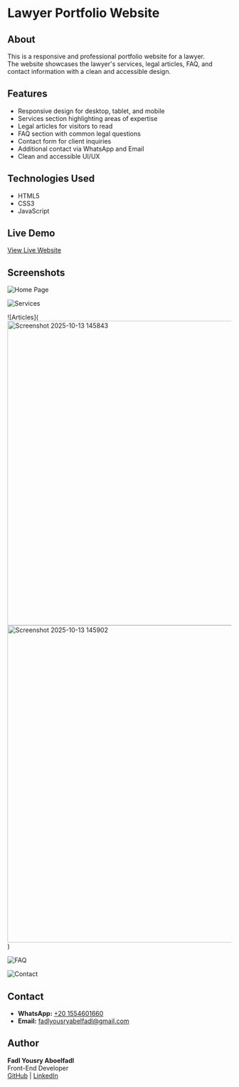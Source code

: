 
# Lawyer Portfolio Website

## About
This is a responsive and professional portfolio website for a lawyer.  
The website showcases the lawyer's services, legal articles, FAQ, and contact information with a clean and accessible design.

## Features
- Responsive design for desktop, tablet, and mobile
- Services section highlighting areas of expertise
- Legal articles for visitors to read
- FAQ section with common legal questions
- Contact form for client inquiries
- Additional contact via WhatsApp and Email
- Clean and accessible UI/UX

## Technologies Used
- HTML5
- CSS3
- JavaScript

## Live Demo
[View Live Website]([#](https://ahmed-amer.vercel.app/)) 

## Screenshots
![Home Page](<img width="977" height="701" alt="Screenshot 2025-10-13 145746" src="https://github.com/user-attachments/assets/b66ef42e-a687-4bd5-b256-17723095fa55" />)

![Services](<img width="950" height="671" alt="Screenshot 2025-10-13 145755" src="https://github.com/user-attachments/assets/aa23ae23-ea70-4493-9063-361e9eae5308" />)

![Articles](<img width="943" height="685" alt="Screenshot 2025-10-13 145843" src="https://github.com/user-attachments/assets/d969b61c-223f-488e-9a27-91b30ad0913c" />
<img width="999" height="714" alt="Screenshot 2025-10-13 145902" src="https://github.com/user-attachments/assets/f38e1a5c-2051-4f97-be4d-3837d1a16ed1" />)

![FAQ](<img width="971" height="681" alt="Screenshot 2025-10-13 145826" src="https://github.com/user-attachments/assets/f74298de-6af2-4a45-9dac-4248fd366ff6" />)

![Contact](
<img width="977" height="718" alt="Screenshot 2025-10-13 150251" src="https://github.com/user-attachments/assets/9cf904db-4022-4795-b553-af2454397fde" />)

## Contact
- **WhatsApp:** [+20 1554601660](https://wa.me/201554601660)
- **Email:** [fadlyousryabelfadl@gmail.com](mailto:fadlyousryabelfadl@gmail.com)

## Author
**Fadl Yousry Aboelfadl**  
Front-End Developer  
[GitHub](https://github.com/fadlyousry) | [LinkedIn](https://www.linkedin.com/in/fadl-yousry-aboelfadl/)
